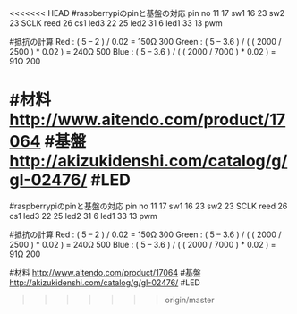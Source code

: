 <<<<<<< HEAD
#raspberrypiのpinと基盤の対応
pin     no
11      17  sw1
16      23  sw2
23    SCLK  reed
26      cs1 led3
22      25  led2
31      6   led1
33      13  pwm

#抵抗の計算
Red : ( 5 – 2 ) / 0.02 = 150Ω   300
Green : ( 5 – 3.6 ) / ( ( 2000 / 2500 ) * 0.02 ) = 240Ω 500
Blue : ( 5 – 3.6 ) / ( ( 2000 / 7000 ) * 0.02 ) = 91Ω 200

#材料
http://www.aitendo.com/product/17064 #基盤
http://akizukidenshi.com/catalog/g/gI-02476/ #LED
=======
#raspberrypiのpinと基盤の対応
pin     no
11      17  sw1
16      23  sw2
23    SCLK  reed
26      cs1 led3
22      25  led2
31      6   led1
33      13  pwm

#抵抗の計算
Red : ( 5 – 2 ) / 0.02 = 150Ω   300
Green : ( 5 – 3.6 ) / ( ( 2000 / 2500 ) * 0.02 ) = 240Ω 500
Blue : ( 5 – 3.6 ) / ( ( 2000 / 7000 ) * 0.02 ) = 91Ω 200

#材料
http://www.aitendo.com/product/17064 #基盤
http://akizukidenshi.com/catalog/g/gI-02476/ #LED
>>>>>>> origin/master
